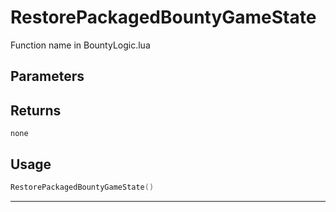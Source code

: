 # RestorePackagedBountyGameState
Function name in BountyLogic.lua
## Parameters

## Returns
`none`
## Usage
```lua
RestorePackagedBountyGameState()
```
---
